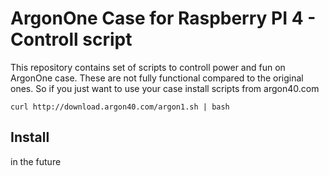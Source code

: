 # ArgonOne Case for Raspberry PI 4 - Controll script

This repository contains set of scripts to controll power and fun on ArgonOne case. These are not fully functional compared to the original ones.
So if you just want to use your case install scripts from argon40.com

```
curl http://download.argon40.com/argon1.sh | bash
```

## Install

in the future
